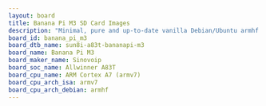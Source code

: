 ```yaml
---
layout: board
title: Banana Pi M3 SD Card Images
description: "Minimal, pure and up-to-date vanilla Debian/Ubuntu armhf SD card images for Banana Pi M3 by Sinovoip, SoC: Allwinner A83T, CPU ISA: armv7"
board_id: banana_pi_m3
board_dtb_name: sun8i-a83t-bananapi-m3
board_name: Banana Pi M3
board_maker_name: Sinovoip
board_soc_name: Allwinner A83T
board_cpu_name: ARM Cortex A7 (armv7)
board_cpu_arch_isa: armv7
board_cpu_arch_debian: armhf
---
```

